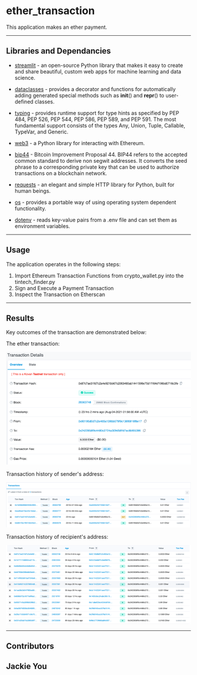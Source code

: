 # ether_transaction

This application makes an ether payment.

---

## Libraries and Dependancies

* [streamlit](https://docs.streamlit.io/en/stable/) - an open-source Python library that makes it easy to create and share beautiful, custom web apps for machine learning and data science.

* [dataclasses](https://docs.python.org/3/library/dataclasses.html) - provides a decorator and functions for automatically adding generated special methods such as __init__() and __repr__() to user-defined classes.

* [typing](https://docs.python.org/3/library/typing.html) - provides runtime support for type hints as specified by PEP 484, PEP 526, PEP 544, PEP 586, PEP 589, and PEP 591. The most fundamental support consists of the types Any, Union, Tuple, Callable, TypeVar, and Generic.

* [web3](https://web3py.readthedocs.io/en/stable/) - a Python library for interacting with Ethereum.

* [bip44](https://www.cs.utexas.edu/users/moore/acl2/manuals/current/manual/index-seo.php/BITCOIN____BIP44?path=3370/27092/5157/6093/9771) - Bitcoin Improvement Proposal 44. BIP44 refers to the accepted common standard to derive non segwit addresses. It converts the seed phrase to a corresponding private key that can be used to authorize transactions on a blockchain network.

* [requests](https://docs.python-requests.org/en/master/) - an elegant and simple HTTP library for Python, built for human beings.

* [os](https://docs.python.org/3/library/os.html) - provides a portable way of using operating system dependent functionality.

* [dotenv](https://pypi.org/project/python-dotenv/) - reads key-value pairs from a .env file and can set them as environment variables.

---

## Usage

The application operates in the following steps:

1. Import Ethereum Transaction Functions from crypto_wallet.py into the tintech_finder.py
2. Sign and Execute a Payment Transaction
3. Inspect the Transaction on Etherscan

---

## Results

Key outcomes of the transaction are demonstrated below:

The ether transaction:

![transaction](https://github.com/Jyou965/eth_transaction/blob/main/screen_shots/payment_detail.png)

Transaction history of sender's address:

![sender](https://github.com/Jyou965/eth_transaction/blob/main/screen_shots/address_history.png)

Transaction history of recipient's address:

![recipient](https://github.com/Jyou965/eth_transaction/blob/main/screen_shots/recipient_address_history.png)

---

## Contributors

Jackie You
---
